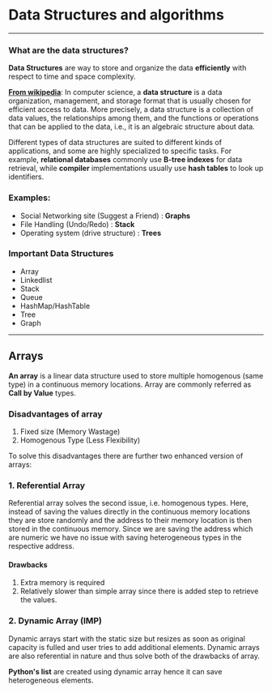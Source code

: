 # Data Structures and algorithms

----

### What are the data structures?

**Data Structures** are way to store and organize the data **efficiently** with respect to time and space complexity.

**[From wikipedia](https://en.wikipedia.org/wiki/Data_structure)**: In computer science, a **data structure** 
is a data organization, management, and storage format that is usually chosen for efficient access to data. 
More precisely, a data structure is a collection of data values, the relationships among them, and the functions 
or operations that can be applied to the data, i.e., it is an algebraic structure about data.

Different types of data structures are suited to different kinds of applications, and some are highly specialized 
to specific tasks. For example, **relational databases** commonly use **B-tree indexes** for data retrieval,
while **compiler** implementations usually use **hash tables** to look up identifiers.

### Examples:

- Social Networking site (Suggest a Friend) : **Graphs**
- File Handling (Undo/Redo) : **Stack** 
- Operating system (drive structure) : **Trees**

### Important Data Structures

- Array
- Linkedlist
- Stack
- Queue
- HashMap/HashTable
- Tree
- Graph

----

## Arrays

**An array** is a linear data structure used to store multiple homogenous (same type) in a continuous memory 
locations. Array are commonly referred as **Call by Value** types.

### Disadvantages of array
1. Fixed size (Memory Wastage)
2. Homogenous Type (Less Flexibility)

To solve this disadvantages there are further two enhanced version of arrays:

### 1. Referential Array

Referential array solves the second issue, i.e. homogenous types. Here, instead of saving the values directly in the
continuous memory locations they are store randomly and the address to their memory location is then stored in the
continuous memory. Since we are saving the address which are numeric we have no issue with saving heterogeneous types
in the respective address.

#### Drawbacks 
1. Extra memory is required
2. Relatively slower than simple array since there is added step to retrieve the values.

### 2. Dynamic Array (IMP)

Dynamic arrays start with the static size but resizes as soon as original capacity is fulled and user tries to add
additional elements. Dynamic arrays are also referential in nature and thus solve both of the drawbacks of array.

**Python's list** are created using dynamic array hence it can save heterogeneous elements.



